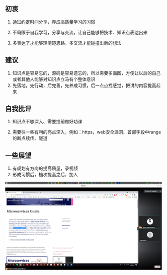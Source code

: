 ## 初衷

1. 通过约定时间分享，养成高质量学习的习惯

2. 不局限于自我学习，分享与交流，让自己能够把技术、知识点表达出来

3. 多表达了才能够理清楚思路，多交流才能碰撞出新的想法

   

## 建议

1. 知识点是容易忘的，源码是容易遗忘的，所以需要多画图，方便让以后的自己或者其他人能够对知识点立马有个整体意识
2. 先落地，先行动，后完善，先养成习惯，后一点点找感觉，把讲的内容提高起来



## 自我批评

1. 知识点不够深入、需要提前做好功课

2. 需要往一些有利的亮点深入，例如：https，web安全漏洞、首部字段中range的断点续传、隧道

   

## 一些展望

1. 有规划有方向的提高质量，录视频
2. 形成习惯后，档次提高之后，加人



![image-20210501023014411](image/image-20210501023014411.png)